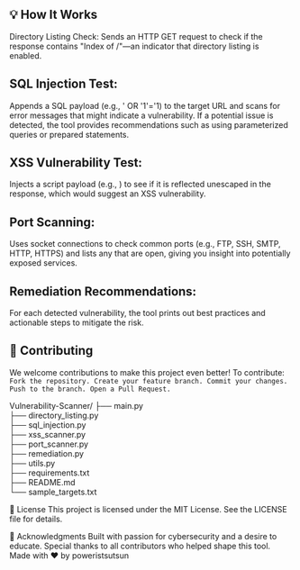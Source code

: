 
## 💡 How It Works
Directory Listing Check:
Sends an HTTP GET request to check if the response contains "Index of /"—an indicator that directory listing is enabled.

## SQL Injection Test:
Appends a SQL payload (e.g., ' OR '1'='1) to the target URL and scans for error messages that might indicate a vulnerability. If a potential issue is detected, the tool provides recommendations such as using parameterized queries or prepared statements.

## XSS Vulnerability Test:
Injects a script payload (e.g., <script>alert('xss')</script>) to see if it is reflected unescaped in the response, which would suggest an XSS vulnerability.

## Port Scanning:
Uses socket connections to check common ports (e.g., FTP, SSH, SMTP, HTTP, HTTPS) and lists any that are open, giving you insight into potentially exposed services.

## Remediation Recommendations:
For each detected vulnerability, the tool prints out best practices and actionable steps to mitigate the risk.

## 🤝 Contributing
We welcome contributions to make this project even better! To contribute:
``
Fork the repository.
Create your feature branch.
Commit your changes.
Push to the branch.
Open a Pull Request.
``


Vulnerability-Scanner/
├── main.py                  
├── directory_listing.py     
├── sql_injection.py        
├── xss_scanner.py           
├── port_scanner.py         
├── remediation.py           
├── utils.py                 
├── requirements.txt         
├── README.md                                
└── sample_targets.txt      


📜 License
This project is licensed under the MIT License. See the LICENSE file for details.

🙏 Acknowledgments
Built with passion for cybersecurity and a desire to educate.
Special thanks to all contributors who helped shape this tool.
Made with ❤️ by poweristsutsun
